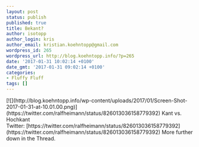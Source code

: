 ```yaml
---
layout: post
status: publish
published: true
title: Bekant?
author: isotopp
author_login: kris
author_email: kristian.koehntopp@gmail.com
wordpress_id: 265
wordpress_url: http://blog.koehntopp.info/?p=265
date: '2017-01-31 10:02:14 +0100'
date_gmt: '2017-01-31 09:02:14 +0100'
categories:
- Fluffy Fluff
tags: []
---
```

<p>[![](http://blog.koehntopp.info/wp-content/uploads/2017/01/Screen-Shot-2017-01-31-at-10.01.00.png)](https://twitter.com/ralfheimann/status/826013036158779392) Kant vs. Hochkant Twitter:&nbsp;[https://twitter.com/ralfheimann/status/826013036158779392](https://twitter.com/ralfheimann/status/826013036158779392) More further down in the Thread.</p>
